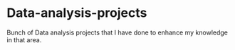 # Data-analysis-projects
Bunch of Data analysis projects that I have done to enhance my knowledge in that area.
